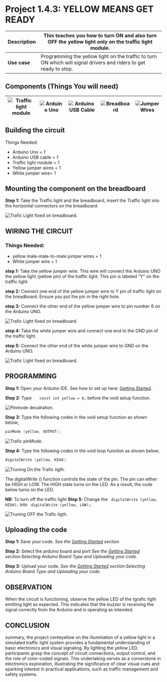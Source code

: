 # Project 1.4.3: YELLOW MEANS GET READY

| **Description** | This teaches you how to turn ON and also turn OFF the yellow light only on the traffic light module.              |
| --------------- | ----------------------------------------------------------------------------------------------------------------- |
| **Use case**    | Programming the yellow light on the traffic to turn ON which will signal drivers and riders to get ready to stop. |

## Components (Things You will need)

| ![Traffic light module ](../../assets/components/trafficmodule.webp) | ![Arduino Uno](../../assets/components/arduino.webp) | ![Arduino USB Cable](../../assets/components/usbcable.webp) | ![Breadboard](../../assets/components/breadboard.webp) | ![Jumper Wires](../../assets/components/jumperwires.webp) |
| ------------------------------------------------------------------- | --------------------------------------------------- | ----------------------------------------------------------- | ----------------------------------------------------- | ------------------------------------------------------ |

## Building the circuit

Things Needed:

- Arduino Uno = 1
- Arduino USB cable = 1
- Traffic light module = 1
- Yellow jumper wires = 1
- White jumper wire= 1

## Mounting the component on the breadboard

**Step 1:** Take the Traffic light and the breadboard, insert the Traffic light into the horizontal connectors on the breadboard.

![Trafic Light fixed on breadboard](../../assets/1.0/Traffic_Light_Module/Traffic_Light_Red_On/Trafic_Light_image_1.webp).

## WIRING THE CIRCUIT

### Things Needed:

- yellow male-male-to-male jumper wires = 1
- White jumper wire = 1

**step 1:** Take the yellow jumper wire. This wire will connect the Arduino UNO the yellow light (yellow pin) of the traffic light. This pin is labeled “Y” on the traffic light.

**step 2:** Connect one end of the yellow jumper wire to Y pin of traffic light on the breadboard. Ensure you put the pin in the right hole.

**step 3:** Connect the other end of the yellow jumper wire to pin number 6 on the Arduino UNO.

![Trafic Light fixed on breadboard](../../assets/1.0/Traffic_Light_Module/Traffic_Light_Red_On/yellow_trafic_1.webp).

**step 4:** Take the white jumper wire and connect one end to the GND pin of the traffic light.

**step 5:** Connect the other end of the white jumper wire to GND on the Arduino UNO.

![Trafic Light fixed on breadboard](../../assets/1.0/Traffic_Light_Module/Traffic_Light_Red_On/yellow_trafic_2.webp).

## PROGRAMMING

**Step 1:** Open your Arduino IDE. See how to set up here: [Getting Started](../../getting-started/overview.md).

**Step 2:** Type `   const int yellow = 6;` before the void setup function.

![Pinmode decalration](../../assets/1.0/Traffic_Light_Module/Traffic_Light_Red_On/yellow_trafic_code_1.webp).

**Step 3:** Type the following codes in the void setup function as shown below;

``` cpp
pinMode (yellow, OUTPUT);
```

![Trafic pinMode](../../assets/1.0/Traffic_Light_Module/Traffic_Light_Red_On/yellow_trafic_code_2.webp).

**Step 4:** Type the following codes in the void loop function as shown below;

``` cpp
digitalWrite (yellow, HIGH);
```

![Truning On the Trafic ligth ](../../assets/1.0/Traffic_Light_Module/Traffic_Light_Red_On/yellow_trafic_code_3.webp).

The digitalWrite () function controls the state of the pin. The pin can either be HIGH or LOW. The HIGH state turns on the LED. As a result, the code below turns on the LED.

**NB:** To turn off the traffic light
**Step 5:** Change the ` digitalWrite (yellow, HIGH);` into ` digitalWrite (yellow, LOW);`.

![Truning OFF the Trafic ligth ](../../assets/1.0/Traffic_Light_Module/Traffic_Light_Red_On/yellow_trafic_code_4.webp).

## Uploading the code

**Step 1:** Save your code. _See the [Getting Started](../../getting-started/overview.md) section_

**Step 2:** Select the arduino board and port _See the [Getting Started](../../getting-started/overview.md) section:Selecting Arduino Board Type and Uploading your code_.

**Step 3:** Upload your code. _See the [Getting Started](../../getting-started/overview.md) section:Selecting Arduino Board Type and Uploading your code_

## OBSERVATION

When the circuit is functioning, observe the yellow LED of the tgrafic ligth emitting light as expected. This indicates that the buzzer is receiving the signal correctly from the Arduino and is operating as intended.

## CONCLUSION

summary, the project centeyellow on the illumination of a yellow light in a simulated traffic light system provides a fundamental understanding of basic electronics and visual signaling. By lighting the yellow LED, participants grasp the concept of circuit connections, output control, and the role of color-coded signals. This undertaking serves as a cornerstone in electronics exploration, illustrating the significance of clear visual cues and sparking interest in practical applications, such as traffic management and safety systems.
